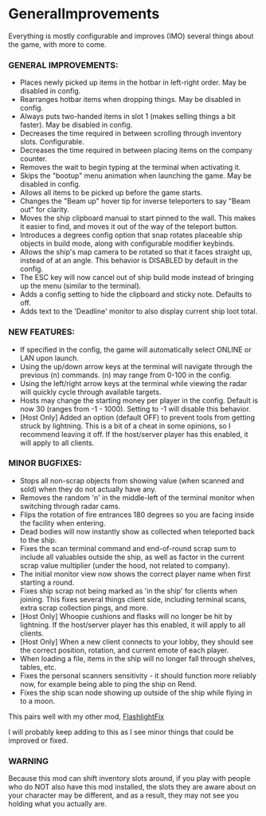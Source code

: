 # GeneralImprovements

Everything is mostly configurable and improves (IMO) several things about the game, with more to come.

### GENERAL IMPROVEMENTS:
<ul>
	<li>Places newly picked up items in the hotbar in left-right order. May be disabled in config.</li>
	<li>Rearranges hotbar items when dropping things. May be disabled in config.</li>
	<li>Always puts two-handed items in slot 1 (makes selling things a bit faster). May be disabled in config.</li>
	<li>Decreases the time required in between scrolling through inventory slots. Configurable.</li>
	<li>Decreases the time required in between placing items on the company counter.</li>
	<li>Removes the wait to begin typing at the terminal when activating it.</li>
	<li>Skips the "bootup" menu animation when launching the game. May be disabled in config.</li>
	<li>Allows all items to be picked up before the game starts.</li>
	<li>Changes the "Beam up" hover tip for inverse teleporters to say "Beam out" for clarity.</li>
	<li>Moves the ship clipboard manual to start pinned to the wall. This makes it easier to find, and moves it out of the way of the teleport button.</li>
	<li>Introduces a degrees config option that snap rotates placeable ship objects in build mode, along with configurable modifier keybinds.</li>
	<li>Allows the ship's map camera to be rotated so that it faces straight up, instead of at an angle. This behavior is DISABLED by default in the config.</li>
	<li>The ESC key will now cancel out of ship build mode instead of bringing up the menu (similar to the terminal).</li>
	<li>Adds a config setting to hide the clipboard and sticky note. Defaults to off.</li>
	<li>Adds text to the 'Deadline' monitor to also display current ship loot total.</li>
</ul>

### NEW FEATURES:
<ul>
	<li>If specified in the config, the game will automatically select ONLINE or LAN upon launch.</li>
	<li>Using the up/down arrow keys at the terminal will navigate through the previous (n) commands. (n) may range from 0-100 in the config.</li>
	<li>Using the left/right arrow keys at the terminal while viewing the radar will quickly cycle through available targets.</li>
	<li>Hosts may change the starting money per player in the config. Default is now 30 (ranges from -1 - 1000). Setting to -1 will disable this behavior.</li>
	<li>[Host Only] Added an option (default OFF) to prevent tools from getting struck by lightning. This is a bit of a cheat in some opinions, so I recommend leaving it off. If the host/server player has this enabled, it will apply to all clients.</li>
</ul>

### MINOR BUGFIXES:
<ul>
	<li>Stops all non-scrap objects from showing value (when scanned and sold) when they do not actually have any.</li>
	<li>Removes the random 'n' in the middle-left of the terminal monitor when switching through radar cams.</li>
	<li>Flips the rotation of fire entrances 180 degrees so you are facing inside the facility when entering.</li>
	<li>Dead bodies will now instantly show as collected when teleported back to the ship.</li>
	<li>Fixes the scan terminal command and end-of-round scrap sum to include all valuables outside the ship, as well as factor in the current scrap value multiplier (under the hood, not related to company).</li>
	<li>The initial monitor view now shows the correct player name when first starting a round.</li>
	<li>Fixes ship scrap not being marked as 'in the ship' for clients when joining. This fixes several things client side, including terminal scans, extra scrap collection pings, and more.</li>
	<li>[Host Only] Whoopie cushions and flasks will no longer be hit by lightning. If the host/server player has this enabled, it will apply to all clients.</li>
	<li>[Host Only] When a new client connects to your lobby, they should see the correct position, rotation, and current emote of each player.</li>
	<li>When loading a file, items in the ship will no longer fall through shelves, tables, etc.</li>
	<li>Fixes the personal scanners sensitivity - it should function more reliably now, for example being able to ping the ship on Rend.</li>
	<li>Fixes the ship scan node showing up outside of the ship while flying in to a moon.</li>
</ul>

This pairs well with my other mod, <a href="https://thunderstore.io/c/lethal-company/p/ShaosilGaming/FlashlightFix/">FlashlightFix</a>

I will probably keep adding to this as I see minor things that could be improved or fixed.

### WARNING

Because this mod can shift inventory slots around, if you play with people who do NOT also have this mod installed, the slots they are aware about on your character may be different, and as a result, they may not see you holding what you actually are.